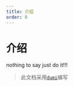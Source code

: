```yaml
---
title: 介绍
order: 0
---
```


# 介绍

nothing to say just do it!!!

> 此文档采用[`dumi`](https://d.umijs.org/zh-CN)编写
